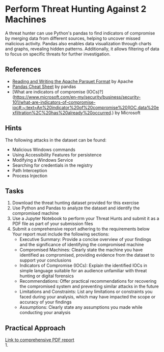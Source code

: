 # Perform Threat Hunting Against 2 Machines
A threat hunter can use Python's pandas to find indicators of compromise by merging data from different sources, helping to uncover missed malicious activity. Pandas also enables data visualization through charts and graphs, revealing hidden patterns. Additionally, it allows filtering of data to focus on specific threats for further investigation.

## References
- [Reading and Writing the Apache Parquet Format](https://arrow.apache.org/docs/python/parquet.html#reading-and-writing-the-apache-parquet-format) by Apache
- [Pandas Cheat Sheet](https://pandas.pydata.org/Pandas_Cheat_Sheet.pdf) by pandas
- [What are indicators of compromise (IOCs)?](https://www.microsoft.com/en-my/security/business/security-101/what-are-indicators-of-compromise-ioc#:~:text=An%20indicator%20of%20compromise%20(IOC,data%20exfiltration%2C%20has%20already%20occurred.) by Microsoft

## Hints
The following attacks in the dataset can be found:
- Malicious Windows commands
- Using Accessibility Features for persistence
- Modifying a Windows Service
- Searching for credentials in the registry
- Path Interception
- Process Injection

## Tasks
1. Download the threat hunting dataset provided for this exercise
2. Use Python and Pandas to analyze the dataset and identify the compromised machine
3. Use a Jupyter Notebook to perform your Threat Hunts and submit it as a PDF file as part of your submission files
4. Submit a comprehensive report adhering to the requirements below
   Your report must include the following sections:
   - Executive Summary: Provide a concise overview of your findings and the significance of identifying the compromised machine
   - Compromised Machines: Clearly state the machine you have identified as compromised, providing evidence from the dataset to support your conclusions
   - Indicators of Compromise (IOCs): Explain the identified IOCs in simple language suitable for an audience unfamiliar with threat hunting or digital forensics
   - Recommendations: Offer practical recommendations for recovering the compromised system and preventing similar attacks in the future
   - Limitations and Constraints: List any limitations or constraints you faced during your analysis, which may have impacted the scope or accuracy of your findings
   - Assumptions: Clearly state any assumptions you made while conducting your analysis

## Practical Approach
[Link to comprehensive PDF report]() <br/>
1. 
